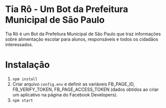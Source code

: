 # Tia Rô - Um Bot da Prefeitura Municipal de São Paulo
Tia Rô é um Bot da Prefeitura Municipal de São Paulo que traz informações sobre alimentação escolar para alunos, responsáveis e todos os cidadãos interessados.

# Instalação
1. `npm install`
2. Criar arquivo `config.env` e definir as variáveis FB_PAGE_ID, FB_VERIFY_TOKEN, FB_PAGE_ACCESS_TOKEN (dados obtidos ao criar um aplicativo na página do Facebook Developers).
3. `npm start`
